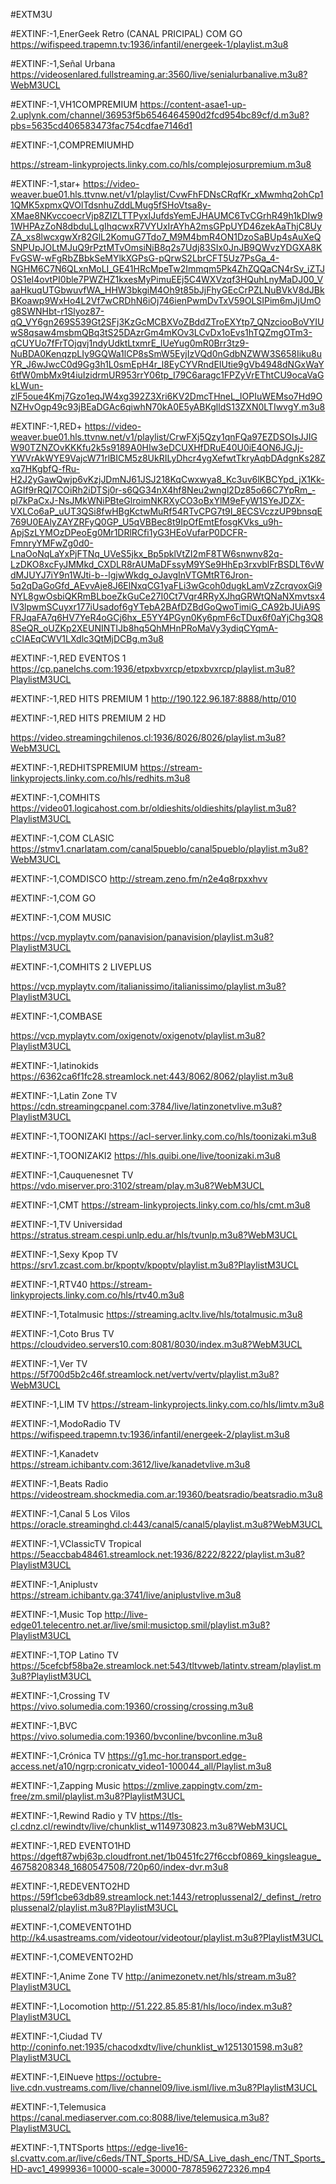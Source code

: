 #EXTM3U

#EXTINF:-1,EnerGeek Retro (CANAL PRICIPAL) COM GO
https://wifispeed.trapemn.tv:1936/infantil/energeek-1/playlist.m3u8

#EXTINF:-1,Señal Urbana
https://videosenlared.fullstreaming.ar:3560/live/senialurbanalive.m3u8?WebM3UCL

#EXTINF:-1,VH1COMPREMIUM
https://content-asae1-up-2.uplynk.com/channel/36953f5b6546464590d2fcd954bc89cf/d.m3u8?pbs=5635cd406583473fac754cdfae7146d1

#EXTINF:-1,COMPREMIUMHD

https://stream-linkyprojects.linky.com.co/hls/complejosurpremium.m3u8

#EXTINF:-1,star+
https://video-weaver.bue01.hls.ttvnw.net/v1/playlist/CvwFhFDNsCRqfKr_xMwmhq2ohCp11QMK5xpmxQVOlTdsnhuZddLMug5fSHoVtsa8y-XMae8NKvccoecrVjp8ZIZLTTPyxIJufdsYemEJHAUMC6TvCGrhR49h1kDIw91WHPAzZoN8dbduLLgIhqcwxR7VYUxIrAYhA2msGPpUYD46zekAaThjC8UyZA_xs8lwcxgwXr82GlL2KomuG7Tdo7_M9M4bmR4ON1DzoSaBUp4sAuXeQSNPUpJOLtMJuQ9rPztMTvOmsiNiB8q2s7Udj83SIx0JnJB9QWvzYDGXA8KFvGSW-wFgRbZBbkSeMYlkXGPsG-pQrwS2LbrCFT5Uz7PsGa_4-NGHM6C7N6QLxnMoLI_GE41HRcMpeTw2Immqm5Pk4ZhZQQaCN4rSv_iZTJOS1eI4ovtPI0ble7PWZHZ1kxesMyPimuEEj5C4WXVzqf3HQuhLnyMaDJ00_VaaHkuqUTGbwuvfWA_HHW3bkgiM4Oh9t85bJjFhyGEcCrPZLNuBVkV8dJBkBKoawp9WxHo4L2Vf7wCRDhN6iOj746ienPwmDvTxV59OLSIPim6mJjUmOg8SWNHbt-r1Slyoz87-qQ_VY6gn269S539Gt2SFj3KzGcMCBXVoZBddZTroEXYtp7_QNzciooBoVYIUwS8qsaw4msbmQBq3tS25DAzrGm4mKOv3LCvDx1oEvs1hTQZmgOTm3-qCUYUo7fFrTOjqvj1ndyUdktLtxmrE_lUeYug0mR0Brr3tz9-NuBDA0KenqzpLIy9GQWa1lCP8sSmW5EyjIzVQd0nGdbNZWW3S658Iiku8uYR_J6wJwcC0d9Gg3h1L0smEpH4r_l8EyCYVRndEIUtie9gVb4948dNGxWaY6tfW0mbMx9t4iuIzidrmUR953rrY06tp_I79C6aragc1FPZyVrEThtCU9ocaVaGkLWun-zlF5oue4Kmj7Gzo1eqJW4xg392Z3Xri6KV2DmcTHneL_IOPIuWEMso7Hd9ONZHvOgp49c93jBEaDGAc6qiwhN70kA0E5yABKglldS13ZXN0LTIwvgY.m3u8

#EXTINF:-1,RED+
https://video-weaver.bue01.hls.ttvnw.net/v1/playlist/CrwFXj5Qzy1qnFQa97EZDSOIsJJIGW90TZNZOvKKKfu2k5s9189A0HIw3eDCUXHfDRuE40U0iE4ON6JGJj-YWVrAkWYE9VajcW71rlBICM5z8UkRILyDhcr4ygXefwtTkryAqbDAdgnKs28Zxq7HKgbfQ-fRu-H2J2yGawQwjp6vKzjJDmNJ61JSJ218KqCwxwya8_Kc3uv6lKBCYpd_jX1Kk-AGIf9rRQI7COiRh2iDTSj0r-s6QG34nX4hf8Neu2wngl2Dz85o66C7YpRm_-pl7kPaCxJ-NsJMkWNiPBteGlroimNKRXyCO3oBxYlM9eFyW1SYeJDZX-VXLCo6aP_uUT3QSi8fwHBgKctwMuRf54RTvCPG7t9I_8ECSVczzUP9bnsqE769U0EAlyZAYZRFyQ0GP_U5qVBBec8t9IpOfEmtEfosgKVks_u9h-ApjSzLYMOzDPeoEg0Mr1DRlRCfi1yG3HEoVufarP0DCFR-FmnryYMFwZg0d0-LnaOoNqLaYxPjFTNq_UVeS5jkx_Bp5pklVtZI2mF8TW6snwnv82q-LzDKO8xcFyJMMkd_CXDLR8rAUMaDFssyM9YSe9HhEp3rxvblFrBSDLT6vWdMJUYJ7iY9n1WJti-b--lgjwWkdg_oJavgInVTGMtRT6Jron-5q2qDaGoGfd_AEvvAje8J6ElNxqCG1yaFLi3wGcoh0dugkLamVzZcrqvoxGi9NYL8gwOsbiQKRmBLboeZkGuCe27I0Ct7Vqr4RRyXJhqGRWtQNaNXmvtsx4IV3lpwmSCuyxr177iUsadof6gYTebA2BAfDZBdGoQwoTimiG_CA92bJUiA9SFRJqaFA7q6HV7YeR4oGCj6hx_E5YY4PGyn0Ky6pmF6cTDux6f0aYjChg3Q88SeQR_oUZKp2XEUNINTIJb8hq5QhMHnPRoMaVy3ydiqCYqmA-cCIAEqCWV1LXdlc3QtMjDCBg.m3u8

#EXTINF:-1,RED EVENTOS 1
https://cp.panelchs.com:1936/etpxbvxrcp/etpxbvxrcp/playlist.m3u8?PlaylistM3UCL

#EXTINF:-1,RED HITS PREMIUM 1
http://190.122.96.187:8888/http/010

#EXTINF:-1,RED HITS PREMIUM 2 HD

https://video.streamingchilenos.cl:1936/8026/8026/playlist.m3u8?WebM3UCL

#EXTINF:-1,REDHITSPREMIUM
https://stream-linkyprojects.linky.com.co/hls/redhits.m3u8

#EXTINF:-1,COMHITS 
https://video01.logicahost.com.br/oldieshits/oldieshits/playlist.m3u8?PlaylistM3UCL

#EXTINF:-1,COM CLASIC
https://stmv1.cnarlatam.com/canal5pueblo/canal5pueblo/playlist.m3u8?WebM3UCL

#EXTINF:-1,COMDISCO
http://stream.zeno.fm/n2e4q8rpxxhvv

#EXTINF:-1,COM GO


#EXTINF:-1,COM MUSIC

https://vcp.myplaytv.com/panavision/panavision/playlist.m3u8?PlaylistM3UCL

#EXTINF:-1,COMHITS 2 LIVEPLUS

https://vcp.myplaytv.com/italianissimo/italianissimo/playlist.m3u8?PlaylistM3UCL

#EXTINF:-1,COMBASE

https://vcp.myplaytv.com/oxigenotv/oxigenotv/playlist.m3u8?PlaylistM3UCL

#EXTINF:-1,latinokids
https://6362ca6f1fc28.streamlock.net:443/8062/8062/playlist.m3u8

#EXTINF:-1,Latin Zone TV
https://cdn.streamingcpanel.com:3784/live/latinzonetvlive.m3u8?PlaylistM3UCL

#EXTINF:-1,TOONIZAKI
https://acl-server.linky.com.co/hls/toonizaki.m3u8

#EXTINF:-1,TOONIZAKI2
https://hls.quibi.one/live/toonizaki.m3u8

#EXTINF:-1,Cauquenesnet TV
https://vdo.miserver.pro:3102/stream/play.m3u8?WebM3UCL

#EXTINF:-1,CMT
https://stream-linkyprojects.linky.com.co/hls/cmt.m3u8

#EXTINF:-1,TV Universidad
https://stratus.stream.cespi.unlp.edu.ar/hls/tvunlp.m3u8?WebM3UCL

#EXTINF:-1,Sexy Kpop TV
https://srv1.zcast.com.br/kpoptv/kpoptv/playlist.m3u8?PlaylistM3UCL

#EXTINF:-1,RTV40
https://stream-linkyprojects.linky.com.co/hls/rtv40.m3u8

#EXTINF:-1,Totalmusic
https://streaming.acltv.live/hls/totalmusic.m3u8

#EXTINF:-1,Coto Brus TV
https://cloudvideo.servers10.com:8081/8030/index.m3u8?WebM3UCL

#EXTINF:-1,Ver TV
https://5f700d5b2c46f.streamlock.net/vertv/vertv/playlist.m3u8?WebM3UCL

#EXTINF:-1,LIM TV
https://stream-linkyprojects.linky.com.co/hls/limtv.m3u8

#EXTINF:-1,ModoRadio TV
https://wifispeed.trapemn.tv:1936/infantil/energeek-2/playlist.m3u8

#EXTINF:-1,Kanadetv
https://stream.ichibantv.com:3612/live/kanadetvlive.m3u8

#EXTINF:-1,Beats Radio
https://videostream.shockmedia.com.ar:19360/beatsradio/beatsradio.m3u8

#EXTINF:-1,Canal 5 Los Vilos
https://oracle.streaminghd.cl:443/canal5/canal5/playlist.m3u8?WebM3UCL

#EXTINF:-1,VClassicTV Tropical
https://5eaccbab48461.streamlock.net:1936/8222/8222/playlist.m3u8?PlaylistM3UCL

#EXTINF:-1,Aniplustv
https://stream.ichibantv.ga:3741/live/aniplustvlive.m3u8

#EXTINF:-1,Music Top
http://live-edge01.telecentro.net.ar/live/smil:musictop.smil/playlist.m3u8?PlaylistM3UCL

#EXTINF:-1,TOP Latino TV
https://5cefcbf58ba2e.streamlock.net:543/tltvweb/latintv.stream/playlist.m3u8?PlaylistM3UCL

#EXTINF:-1,Crossing TV 
https://vivo.solumedia.com:19360/crossing/crossing.m3u8

#EXTINF:-1,BVC
https://vivo.solumedia.com:19360/bvconline/bvconline.m3u8

#EXTINF:-1,Crónica TV
https://g1.mc-hor.transport.edge-access.net/a10/ngrp:cronicatv_video1-100044_all/Playlist.m3u8

#EXTINF:-1,Zapping Music
https://zmlive.zappingtv.com/zm-free/zm.smil/playlist.m3u8?PlaylistM3UCL

#EXTINF:-1,Rewind Radio y TV
https://tls-cl.cdnz.cl/rewindtv/live/chunklist_w1149730823.m3u8?WebM3UCL

#EXTINF:-1,RED EVENTO1HD
https://dgeft87wbj63p.cloudfront.net/1b0451fc27f6ccbf0869_kingsleague_46758208348_1680547508/720p60/index-dvr.m3u8

#EXTINF:-1,REDEVENTO2HD
https://59f1cbe63db89.streamlock.net:1443/retroplussenal2/_definst_/retroplussenal2/playlist.m3u8?PlaylistM3UCL

#EXTINF:-1,COMEVENTO1HD
http://k4.usastreams.com/videotour/videotour/playlist.m3u8?PlaylistM3UCL

#EXTINF:-1,COMEVENTO2HD

#EXTINF:-1,Anime Zone TV
http://animezonetv.net/hls/stream.m3u8?PlaylistM3UCL

#EXTINF:-1,Locomotion 
http://51.222.85.85:81/hls/loco/index.m3u8?PlaylistM3UCL


#EXTINF:-1,Ciudad TV 
http://coninfo.net:1935/chacodxdtv/live/chunklist_w1251301598.m3u8?PlaylistM3UCL

#EXTINF:-1,ElNueve
https://octubre-live.cdn.vustreams.com/live/channel09/live.isml/live.m3u8?PlaylistM3UCL

#EXTINF:-1,Telemusica 
https://canal.mediaserver.com.co:8088/live/telemusica.m3u8?PlaylistM3UCL

#EXTINF:-1,TNTSports
https://edge-live16-sl.cvattv.com.ar/live/c6eds/TNT_Sports_HD/SA_Live_dash_enc/TNT_Sports_HD-avc1_4999936=10000-scale=30000-7878596272326.mp4
